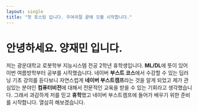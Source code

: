 ```yaml
---
layout: single
title: "첫 포스팅 입니다. 우여곡절 끝에 깃블 시작합니다."
---
```

# 안녕하세요. 양재민 입니다.
저는 광운대학교 로봇학부 지능시스템 전공 2학년 휴학생입니다. **ML/DL**에 뜻이 있어 이번 여름방학부터 공부를 시작했습니다.
네이버 **부스트 코스**에서 수강할 수 있는 딥러닝 기초 강의를 듣다보니 자연스럽게 **네이버 부스트캠프**라는 것을 알게 되었고 제가 관심있는 분야인 **컴퓨터비전**에 대해서 전문적인 교육을 받을 수 있는
기회라고 생각했습니다. 그래서 과감하게 저를 믿고 **휴학**했고 네이버 부스트캠프에 들어가 배우기 위한 준비를 시작합니다. 열심히 해보겠습니다.